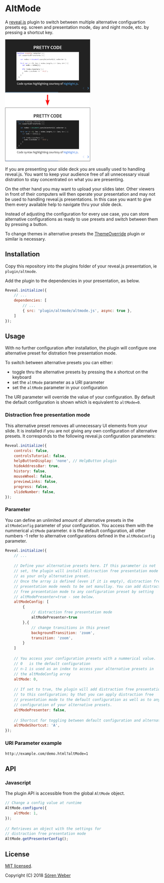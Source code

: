 # AltMode

A [reveal.js](https://github.com/hakimel/reveal.js/) plugin to switch between multiple alternative configuartion presets eg. screen and presentation mode, day and night mode, etc. by pressing a shortcut key.

<img style="border: 1px solid gray" src="screenshot-night.png" width="55%">

<img src="arrow.png" width="55%">

<img style="border: 1px solid gray" src="screenshot-day.png" width="55%">

If you are presenting your slide deck you are usually used to handling reveal.js. You want to keep your audience free of all unnecessary visual distration to stay concentrated on what you are presenting.

On the other hand you may want to upload your slides later. Other viewers in front of their computers will then operate your presentation and may not be used to handling reveal.js presentations. In this case you want to give them every available help to navigate thru your slide deck.

Instead of adjusting the configuration for every use case, you can store alternative configurations as ready to use presets and switch between them by pressing a button.

To change themes in alternative presets the [ThemeOverride](https://github.com/McShelby/reveal-themeoverride) plugin or similar is necessary.

## Installation

Copy this repository into the plugins folder of your reveal.js presentation, ie ```plugin/altmode```.

Add the plugin to the dependencies in your presentation, as below.

```javascript
Reveal.initialize({
	// ...
	dependencies: [
		// ...
		{ src: 'plugin/altmode/altmode.js', async: true },
	]
});
```

## Usage

With no further configuration after installation, the plugin will configure one alternative preset for distration free presentation mode.

To switch between alternative presets you can either:

- toggle thru the alternative presets by pressing the ```A``` shortcut on the keyboard
- set the ```altMode``` parameter as a URI parameter
- set the ```altMode``` parameter in your configuration

The URI parameter will override the value of your configuration. By default the default configuration is shown which is equivalent to ```altMode=0```.

### Distraction free presentation mode

This alternative preset removes all unnecessary UI elements from your slide. It is installed if you are not giving any own configuration of alternative presets. It corresponds to the following reveal.js configuration parameters:

```javascript
Reveal.initialize({
	controls: false,
	controlsTutorial: false,
	helpButtonDisplay: 'none', // HelpButton plugin
	hideAddressBar: true,
	history: false,
	mouseWheel: false,
	previewLinks: false,
	progress: false,
	slideNumber: false,
});
```

### Parameter

You can define an unlimited amount of alternative presets in the ```altModeConfig``` parameter of your configuration. You access them with the nummerical ```altMode``` parameter. ```0``` is the default configuration, all other numbers -1 refer to alternative configurations defined in the ```altModeConfig``` parameter.

```javascript
Reveal.initialize({
	// ...

	// Define your alternative presets here. If this parameter is not
	// set, the plugin will install distraction free presentation mode
	// as your only alternative preset.
	// Once the array is defined (even if it is empty), distraction free
	// presentation mode needs to be set manullay. You can add distraction
	// free presentation mode to any configuration preset by setting
	// altModePresenter=true - see below.
	altModeConfig: [
		{
			// distraction free presentation mode
			altModePresenter=true
		},{
			// change transitions in this preset
			backgroundTransition: 'zoom',
			transition: 'zoom',
		}
	]

	// You access your configuration presets with a nummerical value.
	// 0   is the default configuration
	// n-1 is used as an index to access your alternative presets in
	// the altModeConfig array
	altMode: 0,

	// If set to true, the plugin will add distraction free presentation mode
	// to this configuration; by that you can apply distraction free
	// presentation mode to the default configuration as well as to any other
	// configuration of your alternative presets.
	altModePresenter: false,

	// Shortcut for toggling between default configuration and alternative presets
	altModeShortcut: 'A',
});
```


### URI Parameter example

```
http://example.com/demo.html?altMode=1
```

## API

### Javascript

The plugin API is accessible from the global ```AltMode``` object.

```javascript
// Change a config value at runtime
AltMode.configure({
	altMode: 1,
});

// Retrieves an object with the settings for
// distraction free presentation mode
AltMode.getPresenterConfig();
```

## License

[MIT licensed](https://en.wikipedia.org/wiki/MIT_License).

Copyright (C) 2018 [Sören Weber](https://soeren-weber.de)

